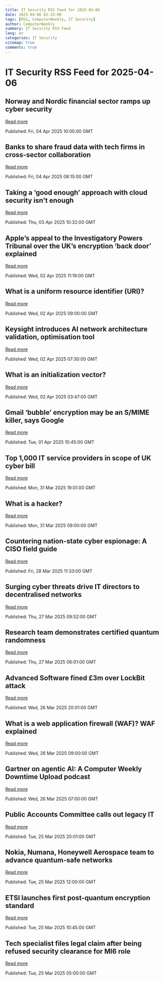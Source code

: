 ```yaml
---
title: IT Security RSS Feed for 2025-04-06
date: 2025-04-06 02:35:09
tags: [RSS, ComputerWeekly, IT Security]
author: ComputerWeekly
summary: IT Security RSS Feed
lang: en
categories: IT Security
sitemap: true
comments: true
---
```


# IT Security RSS Feed for 2025-04-06

## Norway and Nordic financial sector ramps up cyber security
[Read more](https://www.computerweekly.com/news/366621703/Norway-and-Nordic-financial-sector-ramps-up-cyber-security)

Published: Fri, 04 Apr 2025 10:05:00 GMT

## Banks to share fraud data with tech firms in cross-sector collaboration
[Read more](https://www.computerweekly.com/news/366622133/Banks-to-share-fraud-data-with-tech-firms-in-cross-sector-collaboration)

Published: Fri, 04 Apr 2025 08:15:00 GMT

## Taking a ‘good enough’ approach with cloud security isn't enough
[Read more](https://www.computerweekly.com/opinion/Taking-a-good-enough-approach-with-cloud-security-isnt-enough)

Published: Thu, 03 Apr 2025 10:32:00 GMT

## Apple’s appeal to the Investigatory Powers Tribunal over the UK’s encryption ‘back door’ explained
[Read more](https://www.computerweekly.com/opinion/Apples-appeal-to-the-Investigatory-Powers-Tribunal-over-the-UKs-encryption-back-door-explained)

Published: Wed, 02 Apr 2025 11:19:00 GMT

## What is a uniform resource identifier (URI)?
[Read more](https://www.techtarget.com/whatis/definition/URI-Uniform-Resource-Identifier)

Published: Wed, 02 Apr 2025 09:00:00 GMT

## Keysight introduces AI network architecture validation, optimisation tool
[Read more](https://www.computerweekly.com/news/366621790/Keysight-introduces-AI-network-architecture-validation-optimisation-tool)

Published: Wed, 02 Apr 2025 07:30:00 GMT

## What is an initialization vector?
[Read more](https://www.techtarget.com/whatis/definition/initialization-vector-IV)

Published: Wed, 02 Apr 2025 03:47:00 GMT

## Gmail ‘bubble’ encryption may be an S/MIME killer, says Google
[Read more](https://www.computerweekly.com/news/366621818/Gmail-bubble-encryption-may-be-an-S-MIME-killer-says-Google)

Published: Tue, 01 Apr 2025 10:45:00 GMT

## Top 1,000 IT service providers in scope of UK cyber bill
[Read more](https://www.computerweekly.com/news/366621764/Top-1000-IT-service-providers-in-scope-of-UK-cyber-bill)

Published: Mon, 31 Mar 2025 19:01:00 GMT

## What is a hacker?
[Read more](https://www.techtarget.com/searchsecurity/definition/hacker)

Published: Mon, 31 Mar 2025 09:00:00 GMT

## Countering nation-state cyber espionage: A CISO field guide
[Read more](https://www.computerweekly.com/opinion/Countering-nation-state-cyber-espionage-A-CISO-field-guide)

Published: Fri, 28 Mar 2025 11:33:00 GMT

## Surging cyber threats drive IT directors to decentralised networks
[Read more](https://www.computerweekly.com/news/366621553/Surging-cyber-threats-drive-IT-directors-to-decentralised-networks)

Published: Thu, 27 Mar 2025 09:52:00 GMT

## Research team demonstrates certified quantum randomness
[Read more](https://www.computerweekly.com/news/366621552/Research-team-demonstrates-certified-quantum-randomness)

Published: Thu, 27 Mar 2025 06:01:00 GMT

## Advanced Software fined £3m over LockBit attack
[Read more](https://www.computerweekly.com/news/366621298/Advanced-Software-fined-3m-over-LockBit-attack)

Published: Wed, 26 Mar 2025 20:01:00 GMT

## What is a web application firewall (WAF)? WAF explained
[Read more](https://www.techtarget.com/searchsecurity/definition/Web-application-firewall-WAF)

Published: Wed, 26 Mar 2025 09:00:00 GMT

## Gartner on agentic AI: A Computer Weekly Downtime Upload podcast
[Read more](https://www.computerweekly.com/podcast/Gartner-on-agentic-AI-A-Computer-Weekly-Downtime-Upload-podcast)

Published: Wed, 26 Mar 2025 07:00:00 GMT

## Public Accounts Committee calls out legacy IT
[Read more](https://www.computerweekly.com/news/366621126/Public-Accounts-Committee-calls-out-legacy-IT)

Published: Tue, 25 Mar 2025 20:01:00 GMT

## Nokia, Numana, Honeywell Aerospace team to advance quantum-safe networks
[Read more](https://www.computerweekly.com/news/366621104/Nokia-Numana-Honeywell-Aerospace-team-to-advance-quantum-safe-networks)

Published: Tue, 25 Mar 2025 12:00:00 GMT

## ETSI launches first post-quantum encryption standard
[Read more](https://www.computerweekly.com/news/366621214/ETSI-launches-first-post-quantum-encryption-standard)

Published: Tue, 25 Mar 2025 10:45:00 GMT

## Tech specialist files legal claim after being refused security clearance for MI6 role
[Read more](https://www.computerweekly.com/news/366620867/Tech-specialist-files-legal-claim-after-being-refused-security-clearance-for-MI6-role)

Published: Tue, 25 Mar 2025 05:00:00 GMT

